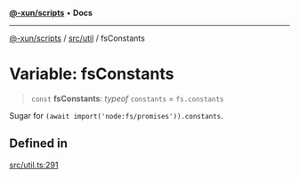 [**@-xun/scripts**](../../../README.md) • **Docs**

***

[@-xun/scripts](../../../README.md) / [src/util](../README.md) / fsConstants

# Variable: fsConstants

> `const` **fsConstants**: *typeof* `constants` = `fs.constants`

Sugar for `(await import('node:fs/promises')).constants`.

## Defined in

[src/util.ts:291](https://github.com/Xunnamius/xscripts/blob/57333eb95500d47b37fb5be30901f27ce55d7211/src/util.ts#L291)
